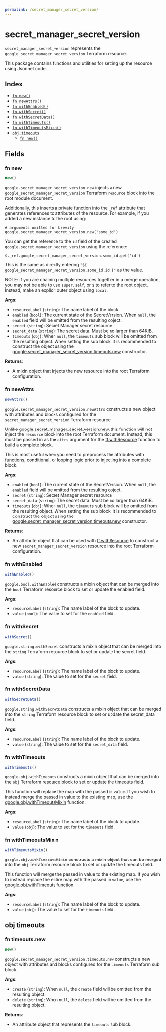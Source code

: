 ```yaml
---
permalink: /secret_manager_secret_version/
---
```


# secret_manager_secret_version

`secret_manager_secret_version` represents the `google_secret_manager_secret_version` Terraform resource.



This package contains functions and utilities for setting up the resource using Jsonnet code.


## Index

* [`fn new()`](#fn-new)
* [`fn newAttrs()`](#fn-newattrs)
* [`fn withEnabled()`](#fn-withenabled)
* [`fn withSecret()`](#fn-withsecret)
* [`fn withSecretData()`](#fn-withsecretdata)
* [`fn withTimeouts()`](#fn-withtimeouts)
* [`fn withTimeoutsMixin()`](#fn-withtimeoutsmixin)
* [`obj timeouts`](#obj-timeouts)
  * [`fn new()`](#fn-timeoutsnew)

## Fields

### fn new

```ts
new()
```


`google.secret_manager_secret_version.new` injects a new `google_secret_manager_secret_version` Terraform `resource`
block into the root module document.

Additionally, this inserts a private function into the `_ref` attribute that generates references to attributes of the
resource. For example, if you added a new instance to the root using:

    # arguments omitted for brevity
    google.secret_manager_secret_version.new('some_id')

You can get the reference to the `id` field of the created `google.secret_manager_secret_version` using the reference:

    $._ref.google_secret_manager_secret_version.some_id.get('id')

This is the same as directly entering `"${ google_secret_manager_secret_version.some_id.id }"` as the value.

NOTE: if you are chaining multiple resources together in a merge operation, you may not be able to use `super`, `self`,
or `$` to refer to the root object. Instead, make an explicit outer object using `local`.

**Args**:
  - `resourceLabel` (`string`): The name label of the block.
  - `enabled` (`bool`): The current state of the SecretVersion. When `null`, the `enabled` field will be omitted from the resulting object.
  - `secret` (`string`): Secret Manager secret resource
  - `secret_data` (`string`): The secret data. Must be no larger than 64KiB.
  - `timeouts` (`obj`):  When `null`, the `timeouts` sub block will be omitted from the resulting object. When setting the sub block, it is recommended to construct the object using the [google.secret_manager_secret_version.timeouts.new](#fn-timeoutsnew) constructor.

**Returns**:
- A mixin object that injects the new resource into the root Terraform configuration.


### fn newAttrs

```ts
newAttrs()
```


`google.secret_manager_secret_version.newAttrs` constructs a new object with attributes and blocks configured for the `secret_manager_secret_version`
Terraform resource.

Unlike [google.secret_manager_secret_version.new](#fn-new), this function will not inject the `resource`
block into the root Terraform document. Instead, this must be passed in as the `attrs` argument for the
[tf.withResource](https://github.com/tf-libsonnet/core/tree/main/docs#fn-withresource) function to build a complete block.

This is most useful when you need to preprocess the attributes with functions, conditional, or looping logic prior to
injecting into a complete block.

**Args**:
  - `enabled` (`bool`): The current state of the SecretVersion. When `null`, the `enabled` field will be omitted from the resulting object.
  - `secret` (`string`): Secret Manager secret resource
  - `secret_data` (`string`): The secret data. Must be no larger than 64KiB.
  - `timeouts` (`obj`):  When `null`, the `timeouts` sub block will be omitted from the resulting object. When setting the sub block, it is recommended to construct the object using the [google.secret_manager_secret_version.timeouts.new](#fn-timeoutsnew) constructor.

**Returns**:
  - An attribute object that can be used with [tf.withResource](https://github.com/tf-libsonnet/core/tree/main/docs#fn-withresource) to construct a new `secret_manager_secret_version` resource into the root Terraform configuration.


### fn withEnabled

```ts
withEnabled()
```

`google.bool.withEnabled` constructs a mixin object that can be merged into the `bool`
Terraform resource block to set or update the enabled field.



**Args**:
  - `resourceLabel` (`string`): The name label of the block to update.
  - `value` (`bool`): The value to set for the `enabled` field.


### fn withSecret

```ts
withSecret()
```

`google.string.withSecret` constructs a mixin object that can be merged into the `string`
Terraform resource block to set or update the secret field.



**Args**:
  - `resourceLabel` (`string`): The name label of the block to update.
  - `value` (`string`): The value to set for the `secret` field.


### fn withSecretData

```ts
withSecretData()
```

`google.string.withSecretData` constructs a mixin object that can be merged into the `string`
Terraform resource block to set or update the secret_data field.



**Args**:
  - `resourceLabel` (`string`): The name label of the block to update.
  - `value` (`string`): The value to set for the `secret_data` field.


### fn withTimeouts

```ts
withTimeouts()
```

`google.obj.withTimeouts` constructs a mixin object that can be merged into the `obj`
Terraform resource block to set or update the timeouts field.

This function will replace the map with the passed in `value`. If you wish to instead merge the
passed in value to the existing map, use the [google.obj.withTimeoutsMixin](TODO) function.

**Args**:
  - `resourceLabel` (`string`): The name label of the block to update.
  - `value` (`obj`): The value to set for the `timeouts` field.


### fn withTimeoutsMixin

```ts
withTimeoutsMixin()
```

`google.obj.withTimeoutsMixin` constructs a mixin object that can be merged into the `obj`
Terraform resource block to set or update the timeouts field.

This function will merge the passed in value to the existing map. If you wish
to instead replace the entire map with the passed in `value`, use the [google.obj.withTimeouts](TODO)
function.


**Args**:
  - `resourceLabel` (`string`): The name label of the block to update.
  - `value` (`obj`): The value to set for the `timeouts` field.


## obj timeouts



### fn timeouts.new

```ts
new()
```


`google.secret_manager_secret_version.timeouts.new` constructs a new object with attributes and blocks configured for the `timeouts`
Terraform sub block.



**Args**:
  - `create` (`string`):  When `null`, the `create` field will be omitted from the resulting object.
  - `delete` (`string`):  When `null`, the `delete` field will be omitted from the resulting object.

**Returns**:
  - An attribute object that represents the `timeouts` sub block.
